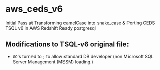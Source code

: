 # aws_ceds_v6
Initial Pass at Transforming camelCase into snake_case &amp; Porting CEDS TSQL v6 in AWS Redshift Ready postgresql

## Modifications to TSQL-v6 original file:
* `GO`'s turned to `;` to allow standard DB developer (non Microsoft SQL Server Management (MSSM) loading.)
